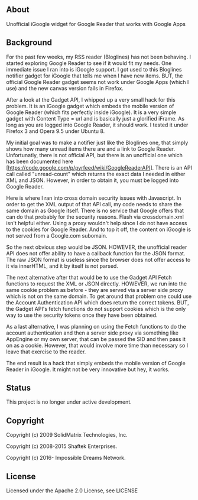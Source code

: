 About
-----
Unofficial iGoogle widget for Google Reader that works with Google Apps

Background
----------
For the past few weeks, my RSS reader (Bloglines) has not been behaving. I started exploring Google Reader to see if it would fit my needs. One immediate issue I ran into is iGoogle support. I got used to this Bloglines notifier gadget for iGoogle that tells me when I have new items. BUT, the official Google Reader gadget seems not work under Google Apps (which I use) and the new canvas version fails in Firefox.

After a look at the Gadget API, I whipped up a very small hack for this problem. It is an iGoogle gadget which embeds the mobile version of Google Reader (which fits perfectly inside iGoogle). It is a very simple gadget with Content Type = url and is basically just a glorified iFrame. As long as you are logged into Google Reader, it should work. I tested it under Firefox 3 and Opera 9.5 under Ubuntu 8.

My initial goal was to make a notifier just like the Bloglines one, that simply shows how many unread items there are and a link to Google Reader. Unfortunatly, there is not official API, but there is an unofficial one which has been documented here [https://code.google.com/p/pyrfeed/wiki/GoogleReaderAPI]. There is an API call called "unread-count" which returns the exact data I needed in either XML and JSON. However, in order to obtain it, you must be logged into Google Reader.

Here is where I ran into cross domain security issues with Javascript. In order to get the XML output of that API call, my code needs to share the same domain as Google itself. There is no service that Google offers that can do that probably for the security reasons. Flash via crossdomain.xml isn't helpful either. Using a proxy wouldn't help since I do not have access to the cookies for Google Reader. And to top it off, the content on iGoogle is not served from a Google.com subomain.

So the next obvious step would be JSON. HOWEVER, the unofficial reader API does not offer ability to have a callback function for the JSON format. The raw JSON format is useless since the browser does not offer access to it via innerHTML, and it by itself is not parsed.

The next alternative after that would be to use the Gadget API Fetch functions to request the XML or JSON directly. HOWEVER, we run into the same cookie problem as before - they are served via a server side proxy which is not on the same domain. To get around that problem one could use the Account Authentication API which does return the correct tokens. BUT, the Gadget API's fetch functions do not support cookies which is the only way to use the security tokens once they have been obtained.

As a last alternative, I was planning on using the Fetch functions to do the account authentication and then a server side proxy via something like AppEngine or my own server, that can be passed the SID and then pass it on as a cookie. However, that would involve more time than necessary so I leave that exercise to the reader.

The end result is a hack that simply embeds the mobile version of Google Reader in iGoogle. It might not be very innovative but hey, it works.

Status
------
This project is no longer under active development.

Copyright
---------
Copyright (c) 2009 SolidMatrix Technologies, Inc.

Copyright (c) 2008-2015 Shaftek Enterprises.

Copyright (c) 2016- Impossible Dreams Network.

License
-------
Licensed under the Apache 2.0 License, see LICENSE
